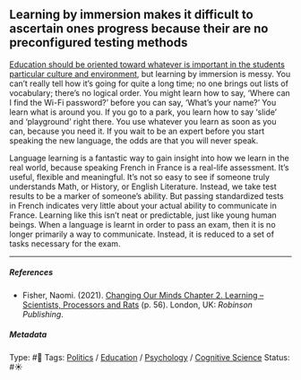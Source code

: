 ## Learning by immersion makes it difficult to ascertain ones progress because their are no preconfigured testing methods

[Education should be oriented toward whatever is important in the students particular culture and environment](Education%20should%20be%20oriented%20toward%20whatever%20is%20important%20in%20the%20students%20particular%20culture%20and%20environment.md), but learning by immersion is messy. You can’t really tell how it’s going for quite a long time; no one brings out lists of vocabulary; there’s no logical order. You might learn how to say, ‘Where can I find the Wi-Fi password?’ before you can say, ‘What’s your name?’ You learn what is around you. If you go to a park, you learn how to say ‘slide’ and ‘playground’ right there. You use whatever you learn as soon as you can, because you need it. If you wait to be an expert before you start speaking the new language, the odds are that you will never speak.

Language learning is a fantastic way to gain insight into how we learn in the real world, because speaking French in France is a real-life assessment. It’s useful, flexible and meaningful. It’s not so easy to see if someone truly understands Math, or History, or English Literature. Instead, we take test results to be a marker of someone’s ability. But passing standardized tests in French indicates very little about your actual ability to communicate in France. Learning like this isn’t neat or predictable, just like young human beings. When a language is learnt in order to pass an exam, then it is no longer primarily a way to communicate. Instead, it is reduced to a set of tasks necessary for the exam.

---

##### References

* Fisher, Naomi. (2021). [Changing Our Minds Chapter 2. Learning – Scientists, Processors and Rats](Changing%20Our%20Minds%20Chapter%202.%20Learning%20%E2%80%93%20Scientists,%20Processors%20and%20Rats.md) (p. 56). London, UK: *Robinson Publishing*.

##### Metadata

Type: #🔴 
Tags: [Politics](Politics.md) / [Education]() / [Psychology](Psychology.md) / [Cognitive Science]()
Status: #☀️ 
